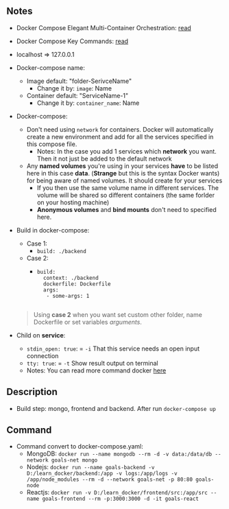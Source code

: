 ## Notes
- Docker Compose Elegant Multi-Container Orchestration: [read](https://github.com/NewTechnology123/Docker/issues/12)
- Docker Compose Key Commands: [read](https://github.com/NewTechnology123/Docker/issues/13)
- localhost => 127.0.0.1
- Docker-compose name:
    - Image default: "folder-SerivceName"
        - Change it by: `image`: Name
    - Container default: "ServiceName-1"
        - Change it by: `container_name`: Name
        
- Docker-compose: 
    - Don't need using `network` for containers. Docker will automatically create a new environment and add for all the services specified in this compose file.
        - Notes: In the case you add 1 services which **network** you want. Then it not just be added to the default network
    - Any **named volumes** you're using in your services **have** to be listed here in this case **data**. (**Strange** but this is the syntax Docker wants) for being aware of named volumes. It should create for your services
        - If you then use the same volume name in different services. The volume will be shared so different containers (the same forlder on your hosting machine)
        - **Anonymous volumes** and **bind mounts** don't need to specified here.

- Build in docker-compose:
    - Case 1:
        - ```build: ./backend```
    - Case 2:
        - ```
          build: 
            context: ./backend
            dockerfile: Dockerfile
            args:
             - some-args: 1
        ```
    > Using **case 2** when you want set custom other folder, name Dockerfile or set variables *arguments*.
- Child on **service**:
    - `stdin_open: true`: = `-i` That this service needs an open input connection
    - `tty: true`: = `-t`  Show result output on terminal
    - Notes: You can read more command docker [here](https://github.com/NewTechnology123/Docker/issues/3)   
   

## Description
- Build step: mongo, frontend and backend. After run `docker-compose up`

## Command
- Command convert to docker-compose.yaml:
    - MongoDB: `docker run --name mongodb --rm -d -v data:/data/db --network goals-net mongo `
    - Nodejs: `docker run --name goals-backend -v D:/learn_docker/backend:/app -v logs:/app/logs -v /app/node_modules --rm -d --network goals-net -p 80:80 goals-node` 
    - Reactjs: `docker run -v D:/learn_docker/frontend/src:/app/src --name goals-frontend --rm -p:3000:3000 -d -it goals-react`

